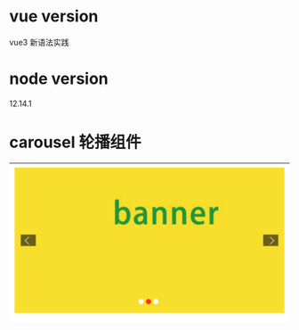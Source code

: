 # vue version
vue3 新语法实践

# node version
12.14.1

# carousel 轮播组件
![carousel](./src/assets/img/xiaoguo.png)